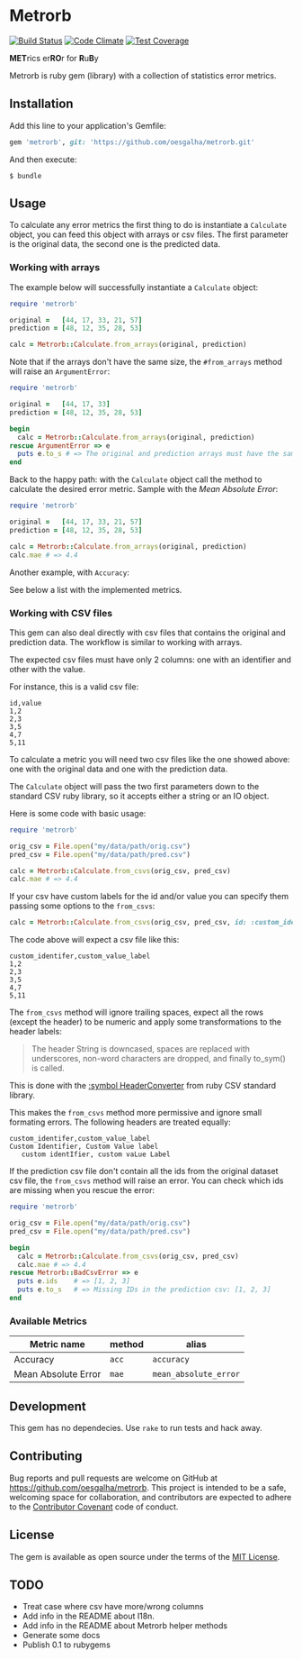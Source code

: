 # Metrorb
[![Build Status](https://travis-ci.org/oesgalha/metrorb.svg?branch=master)](https://travis-ci.org/oesgalha/metrorb)
[![Code Climate](https://codeclimate.com/github/oesgalha/metrorb/badges/gpa.svg)](https://codeclimate.com/github/oesgalha/metrorb)
[![Test Coverage](https://codeclimate.com/github/oesgalha/metrorb/badges/coverage.svg)](https://codeclimate.com/github/oesgalha/metrorb/coverage)

**MET**rics er**RO**r for **R**u**B**y

Metrorb is ruby gem (library) with a collection of statistics error metrics.

## Installation

Add this line to your application's Gemfile:

```ruby
gem 'metrorb', git: 'https://github.com/oesgalha/metrorb.git'
```

And then execute:

    $ bundle

## Usage

To calculate any error metrics the first thing to do is instantiate a `Calculate` object, you can feed this object with arrays or csv files.
The first parameter is the original data, the second one is the predicted data.

### Working with arrays

The example below will successfully instantiate a `Calculate` object:
```ruby
require 'metrorb'

original =   [44, 17, 33, 21, 57]
prediction = [48, 12, 35, 28, 53]

calc = Metrorb::Calculate.from_arrays(original, prediction)
```

Note that if the arrays don't have the same size, the `#from_arrays` method will raise an `ArgumentError`:
```ruby
require 'metrorb'

original =   [44, 17, 33]
prediction = [48, 12, 35, 28, 53]

begin
  calc = Metrorb::Calculate.from_arrays(original, prediction)
rescue ArgumentError => e
  puts e.to_s # => The original and prediction arrays must have the same size!
end
```

Back to the happy path: with the `Calculate` object call the method to calculate the desired error metric. Sample with the _Mean Absolute Error_:
```ruby
require 'metrorb'

original =   [44, 17, 33, 21, 57]
prediction = [48, 12, 35, 28, 53]

calc = Metrorb::Calculate.from_arrays(original, prediction)
calc.mae # => 4.4
```

Another example, with ``Accuracy``:


See below a list with the implemented metrics.

### Working with CSV files

This gem can also deal directly with csv files that contains the original and prediction data. The workflow is similar to working with arrays.

The expected csv files must have only 2 columns: one with an identifier and other with the value.

For instance, this is a valid csv file:
```
id,value
1,2
2,3
3,5
4,7
5,11
```

To calculate a metric you will need two csv files like the one showed above: one with the original data and one with the prediction data.

The `Calculate` object will pass the two first parameters down to the standard CSV ruby library, so it accepts either a string or an IO object.

Here is some code with basic usage:

```ruby
require 'metrorb'

orig_csv = File.open("my/data/path/orig.csv")
pred_csv = File.open("my/data/path/pred.csv")

calc = Metrorb::Calculate.from_csvs(orig_csv, pred_csv)
calc.mae # => 4.4
```

If your csv have custom labels for the id and/or value you can specify them passing some options to the `from_csvs`:
```ruby
calc = Metrorb::Calculate.from_csvs(orig_csv, pred_csv, id: :custom_identifer, value: :custom_value_label)
```

The code above will expect a csv file like this:
```
custom_identifer,custom_value_label
1,2
2,3
3,5
4,7
5,11
```

The `from_csvs` method will ignore trailing spaces, expect all the rows (except the header) to be numeric and apply some transformations to the header labels:

> The header String is downcased, spaces are replaced with underscores, non-word characters are dropped, and finally to_sym() is called.

This is done with the [:symbol HeaderConverter](http://ruby-doc.org/stdlib-2.4.0/libdoc/csv/rdoc/CSV.html#HeaderConverters) from ruby CSV standard library.

This makes the `from_csvs` method more permissive and ignore small formating errors. The following headers are treated equally:
```
custom_identifer,custom_value_label
Custom Identifier, Custom Value label
   custom identIfier, custom vaLue Label
```

If the prediction csv file don't contain all the ids from the original dataset csv file, the `from_csvs` method will raise an error. You can check which ids are missing when you rescue the error:
```ruby
require 'metrorb'

orig_csv = File.open("my/data/path/orig.csv")
pred_csv = File.open("my/data/path/pred.csv")

begin
  calc = Metrorb::Calculate.from_csvs(orig_csv, pred_csv)
  calc.mae # => 4.4
rescue Metrorb::BadCsvError => e
  puts e.ids    # => [1, 2, 3]
  puts e.to_s   # => Missing IDs in the prediction csv: [1, 2, 3]
end
```

### Available Metrics

|Metric name        |method|alias                |
|-------------------|------|---------------------|
|Accuracy           |`acc` |`accuracy`           |
|Mean Absolute Error|`mae` |`mean_absolute_error`|


## Development

This gem has no dependecies. Use `rake` to run tests and hack away.

## Contributing

Bug reports and pull requests are welcome on GitHub at https://github.com/oesgalha/metrorb. This project is intended to be a safe, welcoming space for collaboration, and contributors are expected to adhere to the [Contributor Covenant](http://contributor-covenant.org) code of conduct.

## License

The gem is available as open source under the terms of the [MIT License](http://opensource.org/licenses/MIT).

## TODO

* Treat case where csv have more/wrong columns
* Add info in the README about I18n.
* Add info in the README about Metrorb helper methods
* Generate some docs
* Publish 0.1 to rubygems
